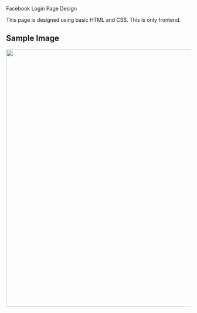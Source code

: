 Facebook Login Page Design

This page is designed using basic HTML and CSS. This is only frontend.

## Sample Image

<img src="https://github.com/alijawad1511/Facebook_Home_Page/blob/main/images/img.jpg" width="700" />
